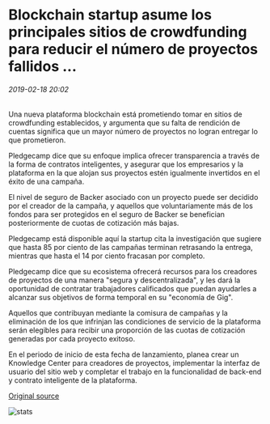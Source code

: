 # Blockchain startup asume los principales sitios de crowdfunding para reducir el número de proyectos fallidos ...

###### 2019-02-18 20:02

Una nueva plataforma blockchain está prometiendo tomar en sitios de crowdfunding establecidos, y argumenta que su falta de rendición de cuentas significa que un mayor número de proyectos no logran entregar lo que prometieron.

Pledgecamp dice que su enfoque implica ofrecer transparencia a través de la forma de contratos inteligentes, y asegurar que los empresarios y la plataforma en la que alojan sus proyectos estén igualmente invertidos en el éxito de una campaña.

El nivel de seguro de Backer asociado con un proyecto puede ser decidido por el creador de la campaña, y aquellos que voluntariamente más de los fondos para ser protegidos en el seguro de Backer se benefician posteriormente de cuotas de cotización más bajas.

Pledgecamp está disponible aquí la startup cita la investigación que sugiere que hasta 85 por ciento de las campañas terminan retrasando la entrega, mientras que hasta el 14 por ciento fracasan por completo.

Pledgecamp dice que su ecosistema ofrecerá recursos para los creadores de proyectos de una manera "segura y descentralizada", y les dará la oportunidad de contratar trabajadores calificados que puedan ayudarles a alcanzar sus objetivos de forma temporal en su "economía de Gig".

Aquellos que contribuyan mediante la comisura de campañas y la eliminación de los que infrinjan las condiciones de servicio de la plataforma serán elegibles para recibir una proporción de las cuotas de cotización generadas por cada proyecto exitoso.

En el periodo de inicio de esta fecha de lanzamiento, planea crear un Knowledge Center para creadores de proyectos, implementar la interfaz de usuario del sitio web y completar el trabajo en la funcionalidad de back-end y contrato inteligente de la plataforma.

[Original source](https://cointelegraph.com/news/blockchain-startup-takes-on-mainstream-crowdfunding-sites-to-cut-number-of-failed-projects)

![stats](https://c.statcounter.com/11760860/0/a89fa40b/1/ "stats")
